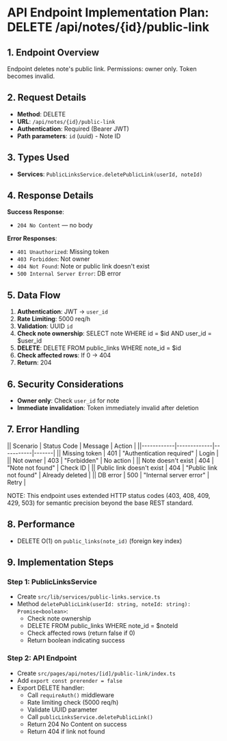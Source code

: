 # API Endpoint Implementation Plan: DELETE /api/notes/{id}/public-link

## 1. Endpoint Overview

Endpoint deletes note's public link. Permissions: owner only. Token becomes invalid.

## 2. Request Details

- **Method**: DELETE
- **URL**: `/api/notes/{id}/public-link`
- **Authentication**: Required (Bearer JWT)
- **Path parameters**: `id` (uuid) - Note ID

## 3. Types Used

- **Services**: `PublicLinksService.deletePublicLink(userId, noteId)`

## 4. Response Details

**Success Response**:

- `204 No Content` — no body

**Error Responses**:

- `401 Unauthorized`: Missing token
- `403 Forbidden`: Not owner
- `404 Not Found`: Note or public link doesn't exist
- `500 Internal Server Error`: DB error

## 5. Data Flow

1. **Authentication**: JWT → `user_id`
2. **Rate Limiting**: 5000 req/h
3. **Validation**: UUID `id`
4. **Check note ownership**: SELECT note WHERE id = $id AND user_id = $user_id
5. **DELETE**: DELETE FROM public_links WHERE note_id = $id
6. **Check affected rows**: If 0 → 404
7. **Return**: 204

## 6. Security Considerations

- **Owner only**: Check `user_id` for note
- **Immediate invalidation**: Token immediately invalid after deletion

## 7. Error Handling

|| Scenario | Status Code | Message | Action |
||------------|-------------|-----------|-------|
|| Missing token | 401 | "Authentication required" | Login |
|| Not owner | 403 | "Forbidden" | No action |
|| Note doesn't exist | 404 | "Note not found" | Check ID |
|| Public link doesn't exist | 404 | "Public link not found" | Already deleted |
|| DB error | 500 | "Internal server error" | Retry |

NOTE: This endpoint uses extended HTTP status codes (403, 408, 409, 429, 503) for semantic precision beyond the base REST standard.

## 8. Performance

- DELETE O(1) on `public_links(note_id)` (foreign key index)

## 9. Implementation Steps

### Step 1: PublicLinksService

- Create `src/lib/services/public-links.service.ts`
- Method `deletePublicLink(userId: string, noteId: string): Promise<boolean>`:
  - Check note ownership
  - DELETE FROM public_links WHERE note_id = $noteId
  - Check affected rows (return false if 0)
  - Return boolean indicating success

### Step 2: API Endpoint

- Create `src/pages/api/notes/[id]/public-link/index.ts`
- Add `export const prerender = false`
- Export DELETE handler:
  - Call `requireAuth()` middleware
  - Rate limiting check (5000 req/h)
  - Validate UUID parameter
  - Call `publicLinksService.deletePublicLink()`
  - Return 204 No Content on success
  - Return 404 if link not found
